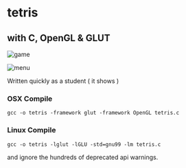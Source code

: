 tetris
=========

## with C, OpenGL & GLUT

![game](https://github.com/vichou/tetris/raw/master/screenshots/game.png)

![menu](https://github.com/vichou/tetris/raw/master/screenshots/menu.png)

Written quickly as a student ( it shows )

### OSX Compile 

    gcc -o tetris -framework glut -framework OpenGL tetris.c

### Linux Compile 

    gcc -o tetris -lglut -lGLU -std=gnu99 -lm tetris.c

and ignore the hundreds of deprecated api warnings.
